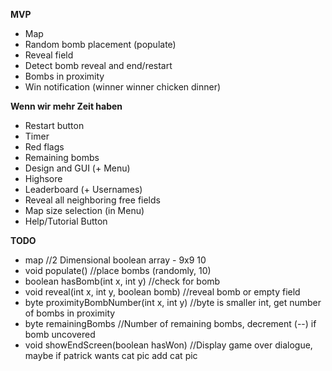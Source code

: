**MVP**
- Map
- Random bomb placement (populate)
- Reveal field
- Detect bomb reveal and end/restart
- Bombs in proximity
- Win notification (winner winner chicken dinner)

**Wenn wir mehr Zeit haben**
- Restart button
- Timer
- Red flags
- Remaining bombs
- Design and GUI (+ Menu)
- Highsore
- Leaderboard (+ Usernames)
- Reveal all neighboring free fields
- Map size selection (in Menu)
- Help/Tutorial Button

**TODO**
- map //2 Dimensional boolean array - 9x9 10
- void populate() //place bombs (randomly, 10)
- boolean hasBomb(int x, int y) //check for bomb
- void reveal(int x, int y, boolean bomb) //reveal bomb or empty field
- byte proximityBombNumber(int x, int y) //byte is smaller int, get number of bombs in proximity
- byte remainingBombs //Number of remaining bombs, decrement (--) if bomb uncovered
- void showEndScreen(boolean hasWon) //Display game over dialogue, maybe if patrick wants cat pic add cat pic